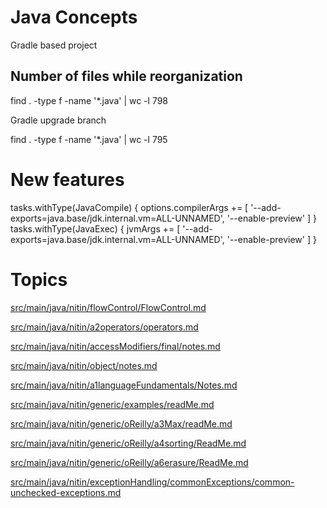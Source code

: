 # Java Concepts

Gradle based project

## Number of files while reorganization

find . -type f -name '*.java' | wc -l 798

Gradle upgrade branch

find . -type f -name '*.java' | wc -l 795

# New features
tasks.withType(JavaCompile) {
options.compilerArgs += [
'--add-exports=java.base/jdk.internal.vm=ALL-UNNAMED',
'--enable-preview'
]
}
tasks.withType(JavaExec) {
jvmArgs += [
'--add-exports=java.base/jdk.internal.vm=ALL-UNNAMED',
'--enable-preview'
]
}
# Topics
[src/main/java/nitin/flowControl/FlowControl.md](src/main/java/nitin/a4flowControl/FlowControl.md)

[src/main/java/nitin/a2operators/operators.md](src/main/java/nitin/a2operators/operators.md)

[src/main/java/nitin/accessModifiers/final/notes.md](src/main/java/nitin/a3accessModifiers/final/notes.md)

[src/main/java/nitin/object/notes.md](src/main/java/nitin/a5object/notes.md)

[src/main/java/nitin/a1languageFundamentals/Notes.md](src/main/java/nitin/a1languageFundamentals/Notes.md)

[src/main/java/nitin/generic/examples/readMe.md](src/main/java/nitin/generic/examples/readMe.md)

[src/main/java/nitin/generic/oReilly/a3Max/readMe.md](src/main/java/nitin/generic/oReilly/a3Max/readMe.md)

[src/main/java/nitin/generic/oReilly/a4sorting/ReadMe.md](src/main/java/nitin/generic/oReilly/a4sorting/ReadMe.md)

[src/main/java/nitin/generic/oReilly/a6erasure/ReadMe.md](src/main/java/nitin/generic/oReilly/a6erasure/ReadMe.md)

[src/main/java/nitin/exceptionHandling/commonExceptions/common-unchecked-exceptions.md](src/main/java/nitin/exceptionHandling/commonExceptions/common_unchecked_exceptions.md)

